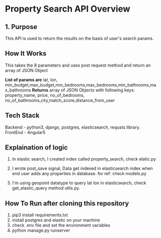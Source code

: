# Property Search API Overview

## 1. Purpose

This API is used to return the results on the basis of user's search params.

## How It Works
This takes the 8 parameters and uses post request method and return an array of JSON Object

**List of params are**
lat, lon, min_budget,max_budget,min_bedrooms,max_bedrooms,min_bathrooms,max_bathrooms
**Returns**
array of JSON Objects with following keys:
property_name, price, no_of_bedrooms, no_of_bathrooms,city,match_score,distance_from_user

## Tech Stack
Backend - python3, django, postgres, elasticsearch, requsts library.
FrontEnd - Angular5

## Explaination of logic
1. In elastic search, I created index called property_search, check elatic.py

2. I wrote post_save signal, Data get indexed in elasticsearch index when end user adds any properties in database. for ref: check models.py

3. I'm using geopoint datatype to query lat lon in elasticsearch, check get_elastic_query method utils.py.

## How To Run after cloning this repository
1. pip3 install requirements.txt
2. install postgres and elastic on your machine
3. check .env file and set the environment variables
4. python manage.py runserver